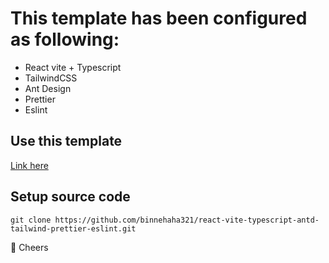 # This template has been configured as following:

- React vite + Typescript
- TailwindCSS
- Ant Design
- Prettier
- Eslint

## Use this template

[Link here](https://github.com/new?template_name=react-vite-typescript-antd-tailwind-prettier-eslint&template_owner=binnehaha321)

## Setup source code

`git clone https://github.com/binnehaha321/react-vite-typescript-antd-tailwind-prettier-eslint.git`

🍻 Cheers
